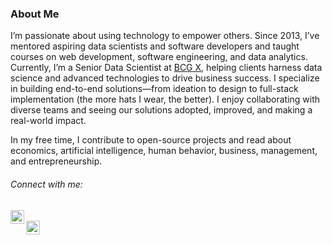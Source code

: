 ### About Me

I’m passionate about using technology to empower others. Since 2013, I’ve mentored aspiring data scientists and software developers and taught courses on web development, software engineering, and data analytics. Currently, I’m a Senior Data Scientist at [BCG X](https://www.bcg.com/x), helping clients harness data science and advanced technologies to drive business success. I specialize in building end-to-end solutions—from ideation to design to full-stack implementation (the more hats I wear, the better). I enjoy collaborating with diverse teams and seeing our solutions adopted, improved, and making a real-world impact.

In my free time, I contribute to open-source projects and read about economics, artificial intelligence, human behavior, business, management, and entrepreneurship.

###### Connect with me:
[<img align="left" alt="Mathijs de Jong | LinkedIn" width="22px" src="https://cdn.jsdelivr.net/npm/simple-icons@v3/icons/linkedin.svg" />][linkedin]  
[<img align="left" alt="Mathijs de Jong | Email" width="22px" src="https://cdn.jsdelivr.net/npm/simple-icons@3.13.0/icons/gmail.svg" />][email]<br/><br/>

[company]: https://www.bcg.com/x  
[linkedin]: https://linkedin.com/in/mathijsdejong995/  
[email]: dejong.mathijs@bcg.com  
